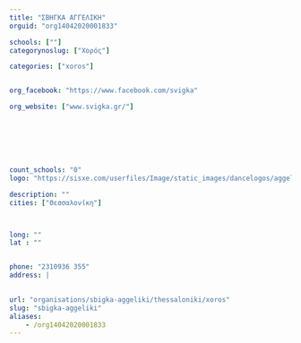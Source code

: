 ```yaml
---
title: "ΣΒΗΓΚΑ ΑΓΓΕΛΙΚΗ"
orguid: "org14042020001833"

schools: [""]
categorynoslug: ["Χορός"]

categories: ["xoros"]


org_facebook: "https://www.facebook.com/svigka"

org_website: ["www.svigka.gr/"]







count_schools: "0"
logo: "https://sisxe.com/userfiles/Image/static_images/dancelogos/aggeliki_svigka.jpg"

description: ""
cities: ["Θεσσαλονίκη"]



long: ""
lat : ""


phone: "2310936 355"
address: |
    

url: "organisations/sbigka-aggeliki/thessaloniki/xoros"
slug: "sbigka-aggeliki"
aliases:
    - /org14042020001833
---
```



